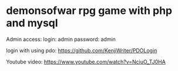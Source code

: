 # demonsofwar rpg game with php and mysql

Admin access:
login: admin
password: admin

login with using pdo:
https://github.com/KenjiWriter/PDOLogin

Youtube video: https://www.youtube.com/watch?v=NciuO_TJ0HA
 
